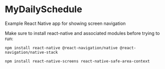 # MyDailySchedule
Example React Native app for showing screen navigation

Make sure to install react-native and associated modules before trying to run:

`npm install react-native @react-navigation/native @react-navigation/native-stack`

`npm install react-native-screens react-native-safe-area-context`
